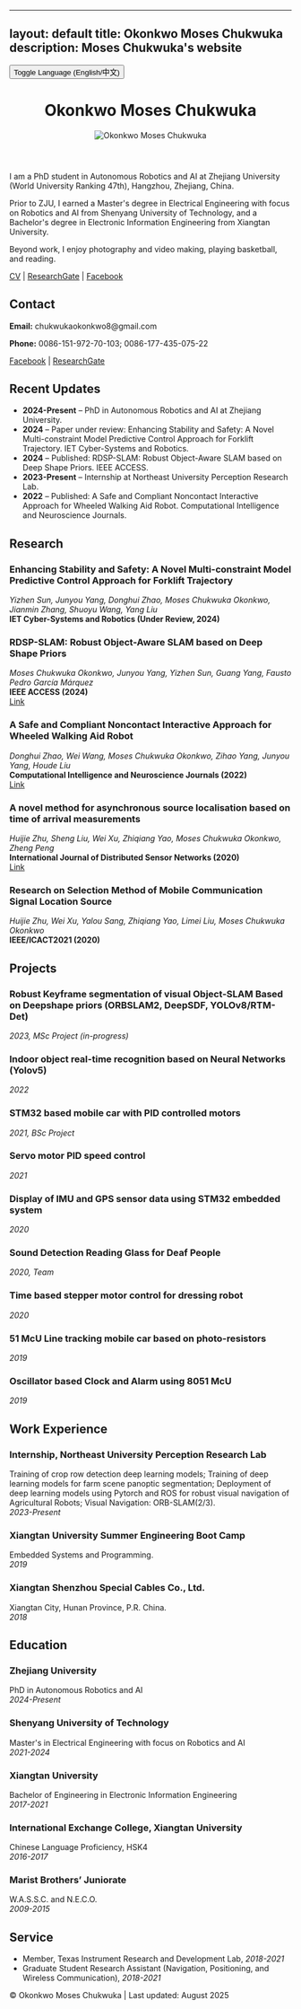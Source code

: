 
---
layout: default
title: Okonkwo Moses Chukwuka
description: Moses Chukwuka's website
--- 

<link href="https://fonts.googleapis.com/css2?family=Roboto:wght@300;400;700&display=swap" rel="stylesheet">
<link href="/static/css/styles.css" rel="stylesheet">

<button onclick="toggleLanguage()">Toggle Language (English/中文)</button>

<div class="container" id="en">
<header class="header">
<h1>Okonkwo Moses Chukwuka</h1>
<img src="/static/MosesChuka-img.HEIC" alt="Okonkwo Moses Chukwuka" class="profile-img"/>
</header>

<section class="about">
<p>I am a PhD student in Autonomous Robotics and AI at Zhejiang University (World University Ranking 47th), Hangzhou, Zhejiang, China.</p>
<p>Prior to ZJU, I earned a Master's degree in Electrical Engineering with focus on Robotics and AI from Shenyang University of Technology, and a Bachelor's degree in Electronic Information Engineering from Xiangtan University.</p>
<p>Beyond work, I enjoy photography and video making, playing basketball, and reading.</p>

<div class="links">
<a href="/static/Okonkwo%20Moses%20Chukwuka%20ZJU-CV.pdf">CV</a> |
<a href="https://www.researchgate.net/profile/Moses-Okonkwo">ResearchGate</a> |
<a href="https://www.facebook.com/ChukwukaOkonkwo">Facebook</a>
</div>
</section>

<section class="contact">
<h2>Contact</h2>
<p><strong>Email:</strong> chukwukaokonkwo8@gmail.com</p>
<p><strong>Phone:</strong> 0086-151-972-70-103; 0086-177-435-075-22</p>
<div class="links">
<a href="https://www.facebook.com/ChukwukaOkonkwo">Facebook</a> |
<a href="https://www.researchgate.net/profile/Moses-Okonkwo">ResearchGate</a>
</div>
</section>

<section class="updates">
<h2>Recent Updates</h2>
<ul>
<li><strong>2024-Present</strong> – PhD in Autonomous Robotics and AI at Zhejiang University.</li>
<li><strong>2024</strong> – Paper under review: Enhancing Stability and Safety: A Novel Multi-constraint Model Predictive Control Approach for Forklift Trajectory. IET Cyber-Systems and Robotics.</li>
<li><strong>2024</strong> – Published: RDSP-SLAM: Robust Object-Aware SLAM based on Deep Shape Priors. IEEE ACCESS.</li>
<li><strong>2023-Present</strong> – Internship at Northeast University Perception Research Lab.</li>
<li><strong>2022</strong> – Published: A Safe and Compliant Noncontact Interactive Approach for Wheeled Walking Aid Robot. Computational Intelligence and Neuroscience Journals.</li>
</ul>
</section>

<section class="research">
<h2>Research</h2>
<div class="research-item">
<div class="research-content">
<h3>Enhancing Stability and Safety: A Novel Multi-constraint Model Predictive Control Approach for Forklift Trajectory</h3>
<p><em>Yizhen Sun, Junyou Yang, Donghui Zhao, Moses Chukwuka Okonkwo, Jianmin Zhang, Shuoyu Wang, Yang Liu</em><br><strong>IET Cyber-Systems and Robotics (Under Review, 2024)</strong></p>
</div>
</div>
<div class="research-item">
<div class="research-content">
<h3>RDSP-SLAM: Robust Object-Aware SLAM based on Deep Shape Priors</h3>
<p><em>Moses Chukwuka Okonkwo, Junyou Yang, Yizhen Sun, Guang Yang, Fausto Pedro García Márquez</em><br><strong>IEEE ACCESS (2024)</strong><br><a href="http://dx.doi.org/10.1109/ACCESS.2024.3368859">Link</a></p>
</div>
</div>
<div class="research-item">
<div class="research-content">
<h3>A Safe and Compliant Noncontact Interactive Approach for Wheeled Walking Aid Robot</h3>
<p><em>Donghui Zhao, Wei Wang, Moses Chukwuka Okonkwo, Zihao Yang, Junyou Yang, Houde Liu</em><br><strong>Computational Intelligence and Neuroscience Journals (2022)</strong><br><a href="http://dx.doi.org/10.1155/2022/3033920">Link</a></p>
</div>
</div>
<div class="research-item">
<div class="research-content">
<h3>A novel method for asynchronous source localisation based on time of arrival measurements</h3>
<p><em>Huijie Zhu, Sheng Liu, Wei Xu, Zhiqiang Yao, Moses Chukwuka Okonkwo, Zheng Peng</em><br><strong>International Journal of Distributed Sensor Networks (2020)</strong><br><a href="http://dx.doi.org/10.1177/15501477211053706">Link</a></p>
</div>
</div>
<div class="research-item">
<div class="research-content">
<h3>Research on Selection Method of Mobile Communication Signal Location Source</h3>
<p><em>Huijie Zhu, Wei Xu, Yalou Sang, Zhiqiang Yao, Limei Liu, Moses Chukwuka Okonkwo</em><br><strong>IEEE/ICACT2021 (2020)</strong></p>
</div>
</div>
</section>

<section class="projects">
<h2>Projects</h2>
<div class="project-item">
<h3>Robust Keyframe segmentation of visual Object-SLAM Based on Deepshape priors (ORBSLAM2, DeepSDF, YOLOv8/RTM-Det)</h3>
<p><em>2023, MSc Project (in-progress)</em></p>
</div>
<div class="project-item">
<h3>Indoor object real-time recognition based on Neural Networks (Yolov5)</h3>
<p><em>2022</em></p>
</div>
<div class="project-item">
<h3>STM32 based mobile car with PID controlled motors</h3>
<p><em>2021, BSc Project</em></p>
</div>
<div class="project-item">
<h3>Servo motor PID speed control</h3>
<p><em>2021</em></p>
</div>
<div class="project-item">
<h3>Display of IMU and GPS sensor data using STM32 embedded system</h3>
<p><em>2020</em></p>
</div>
<div class="project-item">
<h3>Sound Detection Reading Glass for Deaf People</h3>
<p><em>2020, Team</em></p>
</div>
<div class="project-item">
<h3>Time based stepper motor control for dressing robot</h3>
<p><em>2020</em></p>
</div>
<div class="project-item">
<h3>51 McU Line tracking mobile car based on photo-resistors</h3>
<p><em>2019</em></p>
</div>
<div class="project-item">
<h3>Oscillator based Clock and Alarm using 8051 McU</h3>
<p><em>2019</em></p>
</div>
</section>

<section class="work-experience">
<h2>Work Experience</h2>
<div class="work-item">
<div class="work-content">
<h3>Internship, Northeast University Perception Research Lab</h3>
<p>Training of crop row detection deep learning models; Training of deep learning models for farm scene panoptic segmentation; Deployment of deep learning models using Pytorch and ROS for robust visual navigation of Agricultural Robots; Visual Navigation: ORB-SLAM(2/3).<br><em>2023-Present</em></p>
</div>
</div>
<div class="work-item">
<div class="work-content">
<h3>Xiangtan University Summer Engineering Boot Camp</h3>
<p>Embedded Systems and Programming.<br><em>2019</em></p>
</div>
</div>
<div class="work-item">
<div class="work-content">
<h3>Xiangtan Shenzhou Special Cables Co., Ltd.</h3>
<p>Xiangtan City, Hunan Province, P.R. China.<br><em>2018</em></p>
</div>
</div>
</section>

<section class="education">
<h2>Education</h2>
<div class="education-item">
<div class="education-content">
<h3>Zhejiang University</h3>
<p>PhD in Autonomous Robotics and AI<br><em>2024-Present</em></p>
</div>
</div>
<div class="education-item">
<div class="education-content">
<h3>Shenyang University of Technology</h3>
<p>Master's in Electrical Engineering with focus on Robotics and AI<br><em>2021-2024</em></p>
</div>
</div>
<div class="education-item">
<div class="education-content">
<h3>Xiangtan University</h3>
<p>Bachelor of Engineering in Electronic Information Engineering<br><em>2017-2021</em></p>
</div>
</div>
<div class="education-item">
<div class="education-content">
<h3>International Exchange College, Xiangtan University</h3>
<p>Chinese Language Proficiency, HSK4<br><em>2016-2017</em></p>
</div>
</div>
<div class="education-item">
<div class="education-content">
<h3>Marist Brothers’ Juniorate</h3>
<p>W.A.S.S.C. and N.E.C.O.<br><em>2009-2015</em></p>
</div>
</div>
</section>

<section class="teaching-service">
<h2>Service</h2>
<ul>
<li>Member, Texas Instrument Research and Development Lab, <em>2018-2021</em></li>
<li>Graduate Student Research Assistant (Navigation, Positioning, and Wireless Communication), <em>2018-2021</em></li>
</ul>
</section>

<footer>© Okonkwo Moses Chukwuka | Last updated: August 2025</footer>
</div>

<div class="container" id="zh" style="display:none">
<header class="header">
<h1>Okonkwo Moses Chukwuka</h1>
<img src="/static/MosesChuka-img.HEIC" alt="Okonkwo Moses Chukwuka" class="profile-img"/>
</header>

<section class="about">
<p>我是浙江大学（世界大学排名第47位）自主机器人与人工智能博士生，中国浙江杭州。</p>
<p>在浙大之前，我从沈阳工业大学获得电气工程硕士学位，重点关注机器人和人工智能，从湘潭大学获得电子信息工程学士学位。</p>
<p>工作之外，我喜欢摄影和视频制作，打篮球，以及阅读。</p>

<div class="links">
<a href="/static/Okonkwo%20Moses%20Chukwuka%20ZJU-CV.pdf">简历</a> |
<a href="https://www.researchgate.net/profile/Moses-Okonkwo">ResearchGate</a> |
<a href="https://www.facebook.com/ChukwukaOkonkwo">Facebook</a>
</div>
</section>

<section class="contact">
<h2>联系方式</h2>
<p><strong>电子邮件:</strong> chukwukaokonkwo8@gmail.com</p>
<p><strong>电话:</strong> 0086-151-972-70-103; 0086-177-435-075-22</p>
<div class="links">
<a href="https://www.facebook.com/ChukwukaOkonkwo">Facebook</a> |
<a href="https://www.researchgate.net/profile/Moses-Okonkwo">ResearchGate</a>
</div>
</section>

<section class="updates">
<h2>最近更新</h2>
<ul>
<li><strong>2024-至今</strong> – 浙江大学自主机器人与人工智能博士。</li>
<li><strong>2024</strong> – 论文审稿中：提升稳定性和安全性：叉车轨迹的新型多约束模型预测控制方法。IET Cyber-Systems and Robotics。</li>
<li><strong>2024</strong> – 发表：RDSP-SLAM：基于深度形状先验的鲁棒物体感知SLAM。IEEE ACCESS。</li>
<li><strong>2023-至今</strong> – 东北大学感知研究实验室实习。</li>
<li><strong>2022</strong> – 发表：轮式助行机器人安全合规非接触交互方法。Computational Intelligence and Neuroscience Journals。</li>
</ul>
</section>

<section class="research">
<h2>研究</h2>
<div class="research-item">
<div class="research-content">
<h3>提升稳定性和安全性：叉车轨迹的新型多约束模型预测控制方法</h3>
<p><em>Yizhen Sun, Junyou Yang, Donghui Zhao, Moses Chukwuka Okonkwo, Jianmin Zhang, Shuoyu Wang, Yang Liu</em><br><strong>IET Cyber-Systems and Robotics (审稿中, 2024)</strong></p>
</div>
</div>
<div class="research-item">
<div class="research-content">
<h3>RDSP-SLAM：基于深度形状先验的鲁棒物体感知SLAM</h3>
<p><em>Moses Chukwuka Okonkwo, Junyou Yang, Yizhen Sun, Guang Yang, Fausto Pedro García Márquez</em><br><strong>IEEE ACCESS (2024)</strong><br><a href="http://dx.doi.org/10.1109/ACCESS.2024.3368859">链接</a></p>
</div>
</div>
<div class="research-item">
<div class="research-content">
<h3>轮式助行机器人安全合规非接触交互方法</h3>
<p><em>Donghui Zhao, Wei Wang, Moses Chukwuka Okonkwo, Zihao Yang, Junyou Yang, Houde Liu</em><br><strong>Computational Intelligence and Neuroscience Journals (2022)</strong><br><a href="http://dx.doi.org/10.1155/2022/3033920">链接</a></p>
</div>
</div>
<div class="research-item">
<div class="research-content">
<h3>基于到达时间测量的异步源定位新型方法</h3>
<p><em>Huijie Zhu, Sheng Liu, Wei Xu, Zhiqiang Yao, Moses Chukwuka Okonkwo, Zheng Peng</em><br><strong>International Journal of Distributed Sensor Networks (2020)</strong><br><a href="http://dx.doi.org/10.1177/15501477211053706">链接</a></p>
</div>
</div>
<div class="research-item">
<div class="research-content">
<h3>移动通信信号位置源选择方法研究</h3>
<p><em>Huijie Zhu, Wei Xu, Yalou Sang, Zhiqiang Yao, Limei Liu, Moses Chukwuka Okonkwo</em><br><strong>IEEE/ICACT2021 (2020)</strong></p>
</div>
</div>
</section>

<section class="projects">
<h2>项目</h2>
<div class="project-item">
<h3>基于深度形状先验的视觉物体SLAM鲁棒关键帧分割 (ORBSLAM2, DeepSDF, YOLOv8/RTM-Det)</h3>
<p><em>2023, 硕士项目 (进行中)</em></p>
</div>
<div class="project-item">
<h3>基于神经网络的室内物体实时识别 (Yolov5)</h3>
<p><em>2022</em></p>
</div>
<div class="project-item">
<h3>基于STM32的PID控制电机移动车</h3>
<p><em>2021, 本科项目</em></p>
</div>
<div class="project-item">
<h3>伺服电机PID速度控制</h3>
<p><em>2021</em></p>
</div>
<div class="project-item">
<h3>使用STM32嵌入式系统显示IMU和GPS传感器数据</h3>
<p><em>2020</em></p>
</div>
<div class="project-item">
<h3>聋人声音检测阅读眼镜</h3>
<p><em>2020, 团队</em></p>
</div>
<div class="project-item">
<h3>基于时间的步进电机控制用于穿衣机器人</h3>
<p><em>2020</em></p>
</div>
<div class="project-item">
<h3>基于光敏电阻的51 McU线跟踪移动车</h3>
<p><em>2019</em></p>
</div>
<div class="project-item">
<h3>使用8051 McU的振荡器时钟和闹钟</h3>
<p><em>2019</em></p>
</div>
</section>

<section class="work-experience">
<h2>工作经验</h2>
<div class="work-item">
<div class="work-content">
<h3>东北大学感知研究实验室实习</h3>
<p>作物行检测深度学习模型训练；农场场景全景分割深度学习模型训练；使用Pytorch和ROS部署深度学习模型用于农业机器人的鲁棒视觉导航；视觉导航：ORB-SLAM(2/3)。<br><em>2023-至今</em></p>
</div>
</div>
<div class="work-item">
<div class="work-content">
<h3>湘潭大学夏季工程训练营</h3>
<p>嵌入式系统和编程。<br><em>2019</em></p>
</div>
</div>
<div class="work-item">
<div class="work-content">
<h3>湘潭神舟特种电缆有限公司</h3>
<p>湖南省湘潭市，中国。<br><em>2018</em></p>
</div>
</div>
</section>

<section class="education">
<h2>教育背景</h2>
<div class="education-item">
<div class="education-content">
<h3>浙江大学</h3>
<p>自主机器人与人工智能博士<br><em>2024-至今</em></p>
</div>
</div>
<div class="education-item">
<div class="education-content">
<h3>沈阳工业大学</h3>
<p>电气工程硕士，重点机器人和人工智能<br><em>2021-2024</em></p>
</div>
</div>
<div class="education-item">
<div class="education-content">
<h3>湘潭大学</h3>
<p>电子信息工程学士<br><em>2017-2021</em></p>
</div>
</div>
<div class="education-item">
<div class="education-content">
<h3>湘潭大学国际交流学院</h3>
<p>汉语水平考试HSK4<br><em>2016-2017</em></p>
</div>
</div>
<div class="education-item">
<div class="education-content">
<h3>Marist Brothers’ Juniorate</h3>
<p>W.A.S.S.C. 和 N.E.C.O.<br><em>2009-2015</em></p>
</div>
</div>
</section>

<section class="teaching-service">
<h2>服务</h2>
<ul>
<li>成员，Texas Instrument Research and Development Lab, <em>2018-2021</em></li>
<li>研究生研究助理（导航、定位和无线通信）, <em>2018-2021</em></li>
</ul>
</section>

<footer>© Okonkwo Moses Chukwuka | 最后更新: 2025年8月</footer>
</div>

<script>
let lang = 'en';
function toggleLanguage() {
  lang = lang === 'en' ? 'zh' : 'en';
  document.getElementById('en').style.display = lang === 'en' ? 'block' : 'none';
  document.getElementById('zh').style.display = lang === 'zh' ? 'block' : 'none';
}
</script>
